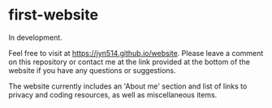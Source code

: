# first-website
In development.

Feel free to visit at https://jyn514.github.io/website. Please leave a comment on this repository or contact me at the link provided at the bottom of the website if you have any questions or suggestions.

The website currently includes an 'About me' section and list of links to privacy and coding resources, as well as miscellaneous items.

<!DOCTYPE html>
<script window.location.replace("https://github.com/jyn514/jyn514.github.io/");>
</html>
